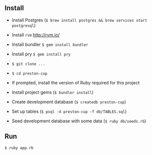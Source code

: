 ## Install

* Install Postgres (`$ brew install postgres && brew services start postgresql`)
* Install `rvm` http://rvm.io/
* Install bundler `$ gem install bundler`
* Install pry `$ gem install pry`

* `$ git clone ...`
* `$ cd preston-cup`
* If prompted, install the version of Ruby required for this project
* Install project gems (`$ bundler install`)
* Create development database (`$ createdb preston-cup`)
* Set up tables (`$ psql -d preston-cup -f db/TABLES.sql`)
* Seed development database with some data (`$ ruby db/seeds.rb`)

## Run

```bash
$ ruby app.rb
```